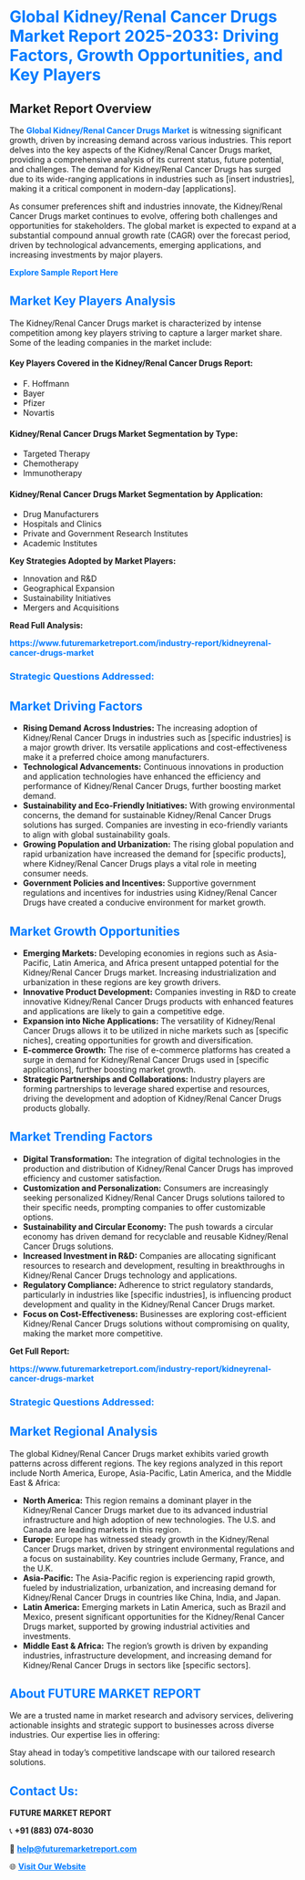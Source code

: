 <h1 style="color: #007BFF;">Global Kidney/Renal Cancer Drugs Market Report 2025-2033: Driving Factors, Growth Opportunities, and Key Players</h1>

<section id="overview">
<h2>Market Report Overview</h2>
<p>The <a href="https://www.futuremarketreport.com/industry-report/kidneyrenal-cancer-drugs-market" style="color: #007BFF; text-decoration: none;"><strong>Global Kidney/Renal Cancer Drugs Market</strong></a> is witnessing significant growth, driven by increasing demand across various industries. This report delves into the key aspects of the Kidney/Renal Cancer Drugs market, providing a comprehensive analysis of its current status, future potential, and challenges. The demand for Kidney/Renal Cancer Drugs has surged due to its wide-ranging applications in industries such as [insert industries], making it a critical component in modern-day [applications].</p>
<p>As consumer preferences shift and industries innovate, the Kidney/Renal Cancer Drugs market continues to evolve, offering both challenges and opportunities for stakeholders. The global market is expected to expand at a substantial compound annual growth rate (CAGR) over the forecast period, driven by technological advancements, emerging applications, and increasing investments by major players.</p>
</section>

<section id="overview">
<p><a href="https://www.futuremarketreport.com/request-sample/reportId=60691" style="color: #007BFF; text-decoration: none;"><strong>Explore Sample Report Here</strong></a></p>
</section>

<section id="key-players">
<h2 style="color: #007BFF;">Market Key Players Analysis</h2>
<p>The Kidney/Renal Cancer Drugs market is characterized by intense competition among key players striving to capture a larger market share. Some of the leading companies in the market include:</p>
<h4>Key Players Covered in the Kidney/Renal Cancer Drugs Report:</h4>
<ul><li>F. Hoffmann</li><li>Bayer</li><li>Pfizer</li><li>Novartis</li></ul>
<h4>Kidney/Renal Cancer Drugs Market Segmentation by Type:</h4>
<ul><li>Targeted Therapy</li><li>Chemotherapy</li><li>Immunotherapy</li></ul>

<h4>Kidney/Renal Cancer Drugs Market Segmentation by Application:</h4>
<ul><li>Drug Manufacturers</li><li>Hospitals and Clinics</li><li>Private and Government Research Institutes</li><li>Academic Institutes</li></ul>
<p><strong>Key Strategies Adopted by Market Players:</strong></p>
<ul>
<li>Innovation and R&D</li>
<li>Geographical Expansion</li>
<li>Sustainability Initiatives</li>
<li>Mergers and Acquisitions</li>
</ul>
</section>

<section>
<p><strong>Read Full Analysis: </strong></p><a href="https://www.futuremarketreport.com/industry-report/kidneyrenal-cancer-drugs-market" style="color: #007BFF; text-decoration: none;"><strong>https://www.futuremarketreport.com/industry-report/kidneyrenal-cancer-drugs-market</strong></a>
<h3 style="color: #007BFF;">Strategic Questions Addressed:</h3>
</section>

<section id="driving-factors">
<h2 style="color: #007BFF;">Market Driving Factors</h2>
<ul>
<li><strong>Rising Demand Across Industries:</strong> The increasing adoption of Kidney/Renal Cancer Drugs in industries such as [specific industries] is a major growth driver. Its versatile applications and cost-effectiveness make it a preferred choice among manufacturers.</li>
<li><strong>Technological Advancements:</strong> Continuous innovations in production and application technologies have enhanced the efficiency and performance of Kidney/Renal Cancer Drugs, further boosting market demand.</li>
<li><strong>Sustainability and Eco-Friendly Initiatives:</strong> With growing environmental concerns, the demand for sustainable Kidney/Renal Cancer Drugs solutions has surged. Companies are investing in eco-friendly variants to align with global sustainability goals.</li>
<li><strong>Growing Population and Urbanization:</strong> The rising global population and rapid urbanization have increased the demand for [specific products], where Kidney/Renal Cancer Drugs plays a vital role in meeting consumer needs.</li>
<li><strong>Government Policies and Incentives:</strong> Supportive government regulations and incentives for industries using Kidney/Renal Cancer Drugs have created a conducive environment for market growth.</li>
</ul>
</section>

<section id="growth-opportunities">
<h2 style="color: #007BFF;">Market Growth Opportunities</h2>
<ul>
<li><strong>Emerging Markets:</strong> Developing economies in regions such as Asia-Pacific, Latin America, and Africa present untapped potential for the Kidney/Renal Cancer Drugs market. Increasing industrialization and urbanization in these regions are key growth drivers.</li>
<li><strong>Innovative Product Development:</strong> Companies investing in R&D to create innovative Kidney/Renal Cancer Drugs products with enhanced features and applications are likely to gain a competitive edge.</li>
<li><strong>Expansion into Niche Applications:</strong> The versatility of Kidney/Renal Cancer Drugs allows it to be utilized in niche markets such as [specific niches], creating opportunities for growth and diversification.</li>
<li><strong>E-commerce Growth:</strong> The rise of e-commerce platforms has created a surge in demand for Kidney/Renal Cancer Drugs used in [specific applications], further boosting market growth.</li>
<li><strong>Strategic Partnerships and Collaborations:</strong> Industry players are forming partnerships to leverage shared expertise and resources, driving the development and adoption of Kidney/Renal Cancer Drugs products globally.</li>
</ul>
</section>

<section id="trending-factors">
<h2 style="color: #007BFF;">Market Trending Factors</h2>
<ul>
<li><strong>Digital Transformation:</strong> The integration of digital technologies in the production and distribution of Kidney/Renal Cancer Drugs has improved efficiency and customer satisfaction.</li>
<li><strong>Customization and Personalization:</strong> Consumers are increasingly seeking personalized Kidney/Renal Cancer Drugs solutions tailored to their specific needs, prompting companies to offer customizable options.</li>
<li><strong>Sustainability and Circular Economy:</strong> The push towards a circular economy has driven demand for recyclable and reusable Kidney/Renal Cancer Drugs solutions.</li>
<li><strong>Increased Investment in R&D:</strong> Companies are allocating significant resources to research and development, resulting in breakthroughs in Kidney/Renal Cancer Drugs technology and applications.</li>
<li><strong>Regulatory Compliance:</strong> Adherence to strict regulatory standards, particularly in industries like [specific industries], is influencing product development and quality in the Kidney/Renal Cancer Drugs market.</li>
<li><strong>Focus on Cost-Effectiveness:</strong> Businesses are exploring cost-efficient Kidney/Renal Cancer Drugs solutions without compromising on quality, making the market more competitive.</li>
</ul>
</section>

<section>
<p><strong>Get Full Report: </strong></p><a href="https://www.futuremarketreport.com/industry-report/kidneyrenal-cancer-drugs-market" style="color: #007BFF; text-decoration: none;"><strong>https://www.futuremarketreport.com/industry-report/kidneyrenal-cancer-drugs-market</strong></a>
<h3 style="color: #007BFF;">Strategic Questions Addressed:</h3>
</section>


<section id="regional-analysis">
<h2 style="color: #007BFF;">Market Regional Analysis</h2>
<p>The global Kidney/Renal Cancer Drugs market exhibits varied growth patterns across different regions. The key regions analyzed in this report include North America, Europe, Asia-Pacific, Latin America, and the Middle East & Africa:</p>
<ul>
<li><strong>North America:</strong> This region remains a dominant player in the Kidney/Renal Cancer Drugs market due to its advanced industrial infrastructure and high adoption of new technologies. The U.S. and Canada are leading markets in this region.</li>
<li><strong>Europe:</strong> Europe has witnessed steady growth in the Kidney/Renal Cancer Drugs market, driven by stringent environmental regulations and a focus on sustainability. Key countries include Germany, France, and the U.K.</li>
<li><strong>Asia-Pacific:</strong> The Asia-Pacific region is experiencing rapid growth, fueled by industrialization, urbanization, and increasing demand for Kidney/Renal Cancer Drugs in countries like China, India, and Japan.</li>
<li><strong>Latin America:</strong> Emerging markets in Latin America, such as Brazil and Mexico, present significant opportunities for the Kidney/Renal Cancer Drugs market, supported by growing industrial activities and investments.</li>
<li><strong>Middle East & Africa:</strong> The region’s growth is driven by expanding industries, infrastructure development, and increasing demand for Kidney/Renal Cancer Drugs in sectors like [specific sectors].</li>
</ul>
</section>

<footer>
<h2 style="color: #007BFF;">About FUTURE MARKET REPORT</h2>
<p>We are a trusted name in market research and advisory services, delivering actionable insights and strategic support to businesses across diverse industries. Our expertise lies in offering:</p>

<p>Stay ahead in today’s competitive landscape with our tailored research solutions.</p>

<h2 style="color: #007BFF;">Contact Us:</h2>
<p><strong>FUTURE MARKET REPORT</strong></p>
<p>📞 <strong>+91 (883) 074-8030</strong></p>
<p>📧 <strong><a href="mailto:help@futuremarketreport.com" style="color: #007BFF;">help@futuremarketreport.com</a></strong></p>
<p>🌐 <strong><a href="https://www.futuremarketreport.com/" style="color: #007BFF;">Visit Our Website</a></strong></p>
</footer>